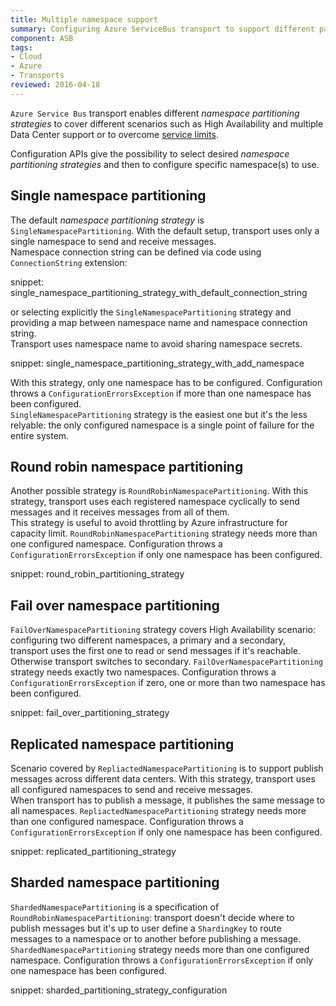 ```yaml
---
title: Multiple namespace support
summary: Configuring Azure ServiceBus transport to support different partitioning strategies. 
component: ASB
tags:
- Cloud
- Azure
- Transports 
reviewed: 2016-04-18
---
```


`Azure Service Bus` transport enables different _namespace partitioning strategies_ to cover different scenarios such as High Availability and multiple Data Center support or to overcome [service limits](https://azure.microsoft.com/en-us/documentation/articles/service-bus-quotas/).  

Configuration APIs give the possibility to select desired _namespace partitioning strategies_ and then to configure specific namespace(s) to use.

## Single namespace partitioning ##

The default _namespace partitioning strategy_ is `SingleNamespacePartitioning`. With the default setup, transport uses only a single namespace to send and receive messages.  
Namespace connection string can be defined via code using `ConnectionString` extension:

snippet: single_namespace_partitioning_strategy_with_default_connection_string

or selecting explicitly the `SingleNamespacePartitioning` strategy and providing a map between namespace name and namespace connection string.  
Transport uses namespace name to avoid sharing namespace secrets.

snippet: single_namespace_partitioning_strategy_with_add_namespace

With this strategy, only one namespace has to be configured. Configuration throws a `ConfigurationErrorsException` if more than one namespace has been configured.   
`SingleNamespacePartitioning` strategy is the easiest one but it's the less relyable: the only configured namespace is a single point of failure for the entire system.

## Round robin namespace partitioning ##

Another possible strategy is `RoundRobinNamespacePartitioning`. With this strategy, transport uses each registered namespace cyclically to send messages and it receives messages from all of them.  
This strategy is useful to avoid throttling by Azure infrastructure for capacity limit.
`RoundRobinNamespacePartitioning` strategy needs more than one configured namespace. Configuration throws a `ConfigurationErrorsException` if only one namespace has been configured. 

snippet: round_robin_partitioning_strategy

## Fail over namespace partitioning ##

`FailOverNamespacePartitioning` strategy covers High Availability scenario: configuring two different namespaces, a primary and a secondary, transport uses the first one to read or send messages if it's reachable. Otherwise transport switches to secondary.
`FailOverNamespacePartitioning` strategy needs exactly two namespaces. Configuration throws a `ConfigurationErrorsException` if zero, one or more than two namespace has been configured. 

snippet: fail_over_partitioning_strategy 


## Replicated namespace partitioning ##

Scenario covered by `RepliactedNamespacePartitioning` is to support publish messages across different data centers. With this strategy, transport uses all configured namespaces to send and receive messages.  
When transport has to publish a message, it publishes the same message to all namespaces.
`RepliactedNamespacePartitioning` strategy needs more than one configured namespace. Configuration throws a `ConfigurationErrorsException` if only one namespace has been configured. 

snippet: replicated_partitioning_strategy

## Sharded namespace partitioning ##

`ShardedNamespacePartitioning` is a specification of `RoundRobinNamespacePartitioning`: transport doesn't decide where to publish messages but it's up to user define a `ShardingKey` to route messages to a namespace or to another before publishing a message.
`ShardedNamespacePartitioning` strategy needs more than one configured namespace. Configuration throws a `ConfigurationErrorsException` if only one namespace has been configured. 

snippet: sharded_partitioning_strategy_configuration



